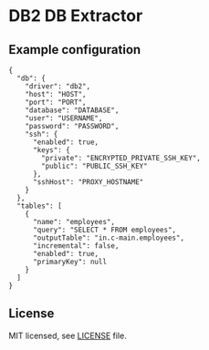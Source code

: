 # DB2 DB Extractor


## Example configuration


    {
      "db": {
        "driver": "db2",
        "host": "HOST",
        "port": "PORT",
        "database": "DATABASE",
        "user": "USERNAME",
        "password": "PASSWORD",
        "ssh": {
          "enabled": true,
          "keys": {
            "private": "ENCRYPTED_PRIVATE_SSH_KEY",
            "public": "PUBLIC_SSH_KEY"
          },
          "sshHost": "PROXY_HOSTNAME"
        }
      },
      "tables": [
        {
          "name": "employees",
          "query": "SELECT * FROM employees",
          "outputTable": "in.c-main.employees",
          "incremental": false,
          "enabled": true,
          "primaryKey": null
        }
      ]
    }

## License

MIT licensed, see [LICENSE](./LICENSE) file.
